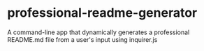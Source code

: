 # professional-readme-generator
A command-line app that dynamically generates a professional README.md file from a user's input using inquirer.js 
